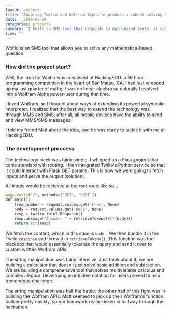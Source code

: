 ```yaml
---
layout: project
title: "Adapting Twilio and Wolfram Alpha to produce a robust solving solution"
date:   2016-05-29
categories: projects
summary: "I built an SMS tool that responds to math-based texts; it solves the question and responds on any phone."
link: ""
---
```

Wolfio is an SMS tool that allows you to solve any mathematics-based question.

### How did the project start?
Well, the idea for Wolfio was concieved at HackingEDU: a 36 hour programming competition in the heart of San Mateo, CA. I had just wrapped up my last quarter of math; it was on linear algebra so naturally I evolved into a Wolfram Alpha power-user during that time.

I loved Wolfram, so I thought about ways of extending its powerful symbolic interpreter. I realized that the best way to extend the technology was through MMS and SMS; after all, all mobile devices have the ability to send and view MMS/SMS messages.

I told my friend Matt about the idea, and he was ready to tackle it with me at HackingEDU.

### The development proccess

The technology stack was fairly simple. I whipped up a Flask project that came standard with routing. I then integrated Twilio's Python service so that it could interact with Flask GET params. This is how we were going to fetch inputs and serve the output (solution).

All inputs would be recieved at the root route like so...

```python
@app.route("/", methods=['GET', 'POST'])
def main():
	from_number = request.values.get('From', None)
	body = request.values.get('Body', None)
	resp = twilio.twiml.Response()
	resp.message("Answer: " + retrieveTokens(str(body)))
	return str(resp)
```

We fetch the content, which in this case is ```body ```. We then bundle it in the Twilio ```response``` and throw it in ```retrieveTokens()```. This function was the blackbox that would essentially tokenize the query and send it over to custom written Wolfram APIs.

The string manipulation was fairly intensive. Just think about it; we are building a calculator that doesn't just solve basic addition and subtraction. We are building a comprehensive tool that solves multivariable calculus and complex alegbra. Developing an intuitive notation for users proved to be a tremendous challenge.

The string manipulation was half the battle; the other half of this fight was in building the Wolfram APIs. Matt seemed to pick up their Wolfram's function builder pretty quickly, so our teamwork really kicked in halfway through the hackathon.

